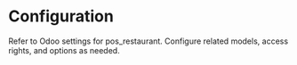 # Configuration

Refer to Odoo settings for pos_restaurant. Configure related models, access rights, and options as needed.
